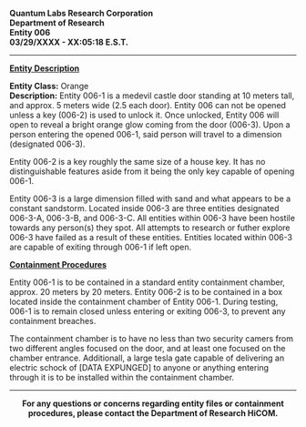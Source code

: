 **Quantum Labs Research Corporation** </br>
**Department of Research** </br>
**Entity 006** </br>
**03/29/XXXX - XX:05:18 E.S.T.** </br>

---

**<ins>Entity Description</ins>**

**Entity Class:** Orange </br>
**Description:** Entity 006-1 is a medevil castle door standing at 10 meters tall, and approx. 5 meters wide (2.5 each door). Entity 006 can not be opened unless a key (006-2) is used to unlock it. Once unlocked, Entity 006 will open to reveal a bright orange glow coming from the door (006-3). Upon a person entering the opened 006-1, said person will travel to a dimension (designated 006-3).

Entity 006-2 is a key roughly the same size of a house key. It has no distinguishable features aside from it being the only key capable of opening 006-1.

Entity 006-3 is a large dimension filled with sand and what appears to be a constant sandstorm. Located inside 006-3 are three entities designated 006-3-A, 006-3-B, and 006-3-C. All entities within 006-3 have been hostile towards any person(s) they spot. All attempts to research or futher explore 006-3 have failed as a result of these entities. Entities located within 006-3 are capable of exiting through 006-1 if left open.

**<ins>Containment Procedures</ins>** 

Entity 006-1 is to be contained in a standard entity containment chamber, approx. 20 meters by 20 meters. Entity 006-2 is to be contained in a box located inside the containment chamber of Entity 006-1. During testing, 006-1 is to remain closed unless entering or exiting 006-3, to prevent any containment breaches.

The containment chamber is to have no less than two security camers from two different angles focused on the door, and at least one focused on the chamber entrance. Additionall, a large tesla gate capable of delivering an electric schock of [DATA EXPUNGED] to anyone or anything entering through it is to be installed within the containment chamber.

---

<p align="center">
  <b>For any questions or concerns regarding entity files or containment procedures, please contact the Department of Research HiCOM.</b>
</p>
